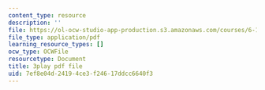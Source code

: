 ```yaml
---
content_type: resource
description: ''
file: https://ol-ocw-studio-app-production.s3.amazonaws.com/courses/6-189-multicore-programming-primer-january-iap-2007/7ef8e04d24194ce3f24617ddcc6640f3_ZD2sKqPxPIk.pdf
file_type: application/pdf
learning_resource_types: []
ocw_type: OCWFile
resourcetype: Document
title: 3play pdf file
uid: 7ef8e04d-2419-4ce3-f246-17ddcc6640f3
---
```

